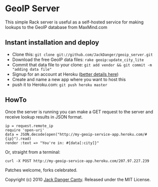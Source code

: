 # GeoIP Server

This simple Rack server is useful as a self-hosted service for making lookups to the GeoIP database from MaxMind.com


## Instant installation and deploy

* Clone this: `git clone git://github.com/JackDanger/geoip_server.git`
* Download the free GeoIP data files: `rake geoip:update_city_lite`
* Commit that data file to your clone: `git add vendor && git commit -m "adding data file"`
* Signup for an account at Heroku ([better details here](http://github.com/sinatra/heroku-sinatra-app))
* Create and name a new app where you want to host this
* push it to Heroku.com: `git push heroku master`


## HowTo

Once the server is running you can make a GET request to the server and receive lookup results in JSON format.

    ip = request.remote_ip
    require 'open-uri'
    data = JSON.decode(open("http://my-geoip-service-app.heroku.com/#{ip}").read)
    render :text => "You're in: #{data[:city]}"

Or, straight from a terminal:

    curl -X POST http://my-geoip-service-app.heroku.com/207.97.227.239

Patches welcome, forks celebrated.

Copyright (c) 2010 [Jack Danger Canty](http://jåck.com). Released under the MIT License.
